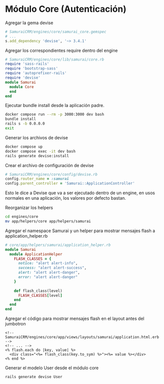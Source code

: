 # Módulo Core (Autenticación)
Agregar la gema devise
```ruby
# SamuraiCRM/engines/core/samurai_core.gemspec
# ...
s.add_dependency 'devise', '~> 3.4.1'
```

Agregar los correspondientes require dentro del engine
```ruby
# SamuraiCRM/engines/core/lib/samurai/core.rb
require 'sass-rails'
require 'bootstrap-sass'
require 'autoprefixer-rails'
require 'devise'
module Samurai
  module Core
  end
end
```

Ejecutar bundle install desde la aplicación padre.
```bash
docker compose run --rm -p 3000:3000 dev bash
bundle install
rails s -b 0.0.0.0
exit
```

Generar los archivos de devise
```bash
docker compose up
docker compose exec -it dev bash
rails generate devise:install
```

Crear el archivo de configuración de devise
```ruby
# SamuraiCRM/engines/core/config/devise.rb
config.router_name = :samurai
config.parent_controller = 'Samurai::ApplicationController'
```
Esto le dice a Devise que va a ser ejecutado dentro de un engine, en usos normales en una aplicación, los valores por
defecto bastan.

Reorganizar los helpers
```bash
cd engines/core
mv app/helpers/core app/helpers/samurai
```

Agregar el namespace Samurai y un helper para mostrar mensajes flash a application_helper.rb
```ruby
# core/app/helpers/samurai/application_helper.rb
module Samurai
  module ApplicationHelper
    FLASH_CLASSES = {
      notice: "alert alert-info",
      success: "alert alert-success",
      alert: "alert alert-danger",
      error: "alert alert-danger"
    }
    
    def flash_class(level)
      FLASH_CLASSES[level]
    end
  end
end
```

Agregar el código para mostrar mensajes flash en el layout antes del jumbotron
```erb
<!-- SamuraiCRM/engines/core/app/views/layouts/samurai/application.html.erb -->
<!-- ... -->
<% flash.each do |key, value| %>
  <div class="<%= flash_class(key.to_sym) %>"><%= value %></div>
<% end %>
```

Generar el modelo User desde el módulo core
```bash
rails generate devise User
```

